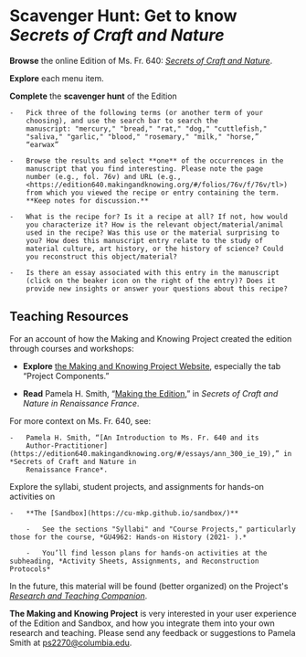 # Scavenger Hunt: Get to know *Secrets of Craft and Nature*

**Browse** the online Edition of Ms. Fr. 640: [*Secrets of Craft and Nature*](https://edition640.makingandknowing.org).

**Explore** each menu item.

**Complete** the **scavenger hunt** of the Edition

    -   Pick three of the following terms (or another term of your
        choosing), and use the search bar to search the
        manuscript: "mercury," "bread," "rat," "dog," "cuttlefish,"
        "saliva," "garlic," "blood," "rosemary," "milk," "horse,”
        “earwax”

    -   Browse the results and select **one** of the occurrences in the
        manuscript that you find interesting. Please note the page
        number (e.g., fol. 76v) and URL (e.g.,
        <https://edition640.makingandknowing.org/#/folios/76v/f/76v/tl>)
        from which you viewed the recipe or entry containing the term.
        **Keep notes for discussion.**

    -   What is the recipe for? Is it a recipe at all? If not, how would
        you characterize it? How is the relevant object/material/animal
        used in the recipe? Was this use or the material surprising to
        you? How does this manuscript entry relate to the study of
        material culture, art history, or the history of science? Could
        you reconstruct this object/material?

    -   Is there an essay associated with this entry in the manuscript
        (click on the beaker icon on the right of the entry)? Does it
        provide new insights or answer your questions about this recipe?

## Teaching Resources

For an account of how the Making and Knowing Project created the
edition through courses and workshops:

-   **Explore** [the Making and Knowing Project
    Website](http://www.makingandknowing.org/), especially the tab
    “Project Components.”

-   **Read** Pamela H. Smith, “[Making the Edition](https://edition640.makingandknowing.org/#/essays/ann_329_ie_19),” in *Secrets of Craft
    and Nature in Renaissance France*.

For more context on Ms. Fr. 640, see:

    -   Pamela H. Smith, “[An Introduction to Ms. Fr. 640 and its
        Author-Practitioner](https://edition640.makingandknowing.org/#/essays/ann_300_ie_19),” in *Secrets of Craft and Nature in
        Renaissance France*.

Explore the syllabi, student projects, and assignments for hands-on activities on

    -   **The [Sandbox](https://cu-mkp.github.io/sandbox/)**

        -   See the sections "Syllabi" and "Course Projects," particularly those for the course, *GU4962: Hands-on History (2021- ).*

        -   You’ll find lesson plans for hands-on activities at the subheading, *Activity Sheets, Assignments, and Reconstruction Protocols*

In the future, this material will be found (better organized) on the Project's *[Research and Teaching Companion](https://teaching640.makingandknowing.org/)*.

**The Making and Knowing Project** is very interested in your user
experience of the Edition and Sandbox, and how you integrate them into
your own research and teaching. Please send any feedback or suggestions
to Pamela Smith at <ps2270@columbia.edu>.
